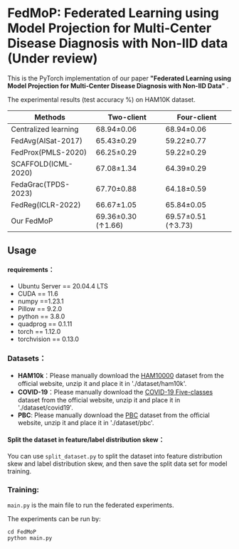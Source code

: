 # FedMoP: Federated Learning using Model Projection for Multi‑Center Disease Diagnosis with Non-IID data (Under review)

This is the PyTorch implementation of our paper **"Federated Learning using Model Projection for Multi-Center Disease Diagnosis with Non-IID Data"** . 

The experimental  results (test accuracy %) on HAM10K dataset.

|  Methods | Two-client | Four-client  |
|---|---|---|
|  Centralized learning | 68.94±0.06  | 68.94±0.06  |
|  FedAvg(AISat-2017) |  65.43±0.29 | 59.22±0.77  |
|  FedProx(PMLS-2020) |  66.25±0.29 | 59.22±0.29  |
|  SCAFFOLD(ICML-2020) | 67.08±1.34  | 64.39±0.29  |
| FedaGrac(TPDS-2023)  | 67.70±0.88  |  64.18±0.59 |
|  FedReg(ICLR-2022) | 66.67±1.05  |  65.84±0.05 |
|  Our FedMoP | 69.36±0.30 (↑1.66) | 69.57±0.51 (↑3.73)  |

## Usage

#### requirements：
- Ubuntu Server == 20.04.4 LTS
- CUDA == 11.6
- numpy ==1.23.1
- Pillow == 9.2.0
- python == 3.8.0
- quadprog == 0.1.11
- torch == 1.12.0
- torchvision == 0.13.0

### Datasets：

- **HAM10k**：Please manually download the [HAM10000](https://dataverse.harvard.edu/dataset.xhtml?persistentId=doi:10.7910/DVN/DBW86T) dataset from the official website, unzip it and place it in './dataset/ham10k'.
- **COVID-19**：Please manually download the [COVID-19 Five-classes](https://www.kaggle.com/datasets/edoardovantaggiato/covid19-xray-two-proposed-databases?select=Datasets)  dataset from the official website, unzip it  and place it in './dataset/covid19'.
- **PBC**:  Please manually download the [PBC](https://data.mendeley.com/datasets/snkd93bnjr/1) dataset from the official website, unzip it  and place it in './dataset/pbc'.



#### Split the dataset in feature/label distribution skew：

You can use `split_dataset.py`  to split the dataset into feature distribution skew and label distribution skew, and then save the split data set for model training.


### Training:

`main.py` is the main file to run the federated experiments.

The experiments can be run by:

```
cd FedMoP
python main.py
```


